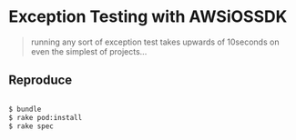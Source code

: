 # Exception Testing with AWSiOSSDK
> running any sort of exception test takes upwards of 10seconds on even the simplest of projects...

## Reproduce
~~~ bash

$ bundle
$ rake pod:install
$ rake spec


~~~

